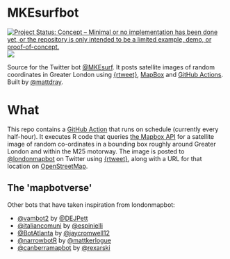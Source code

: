 
# MKEsurfbot

[![Project Status: Concept – Minimal or no implementation has been done
yet, or the repository is only intended to be a limited example, demo,
or
proof-of-concept.](https://www.repostatus.org/badges/latest/concept.svg)](https://www.repostatus.org/#concept)
[![](https://img.shields.io/badge/Twitter-@londonmapbot-white?style=flat&labelColor=blue&logo=Twitter&logoColor=white)](https://twitter.com/MKEsurf)

Source for the Twitter bot [@MKEsurf](https://www.twitter.com/MKEsurf). It posts satellite images of random coordinates in Greater London using [{rtweet}](https://docs.ropensci.org/rtweet/), [MapBox](https://www.mapbox.com/) and [GitHub Actions](https://docs.github.com/en/actions). Built by [@mattdray](https://twitter.com/mattdray).

# What

This repo contains a [GitHub Action](https://github.com/features/actions) that runs on schedule (currently every half-hour). It executes R code that queries [the Mapbox API](https://docs.mapbox.com/api/maps/#static-images) for a satellite image of random co-ordinates in a bounding box roughly around Greater London and within the M25 motorway. The image is posted to [@londonmapbot](https://www.twitter.com/londonmapbot) on Twitter using [{rtweet}](https://docs.ropensci.org/rtweet/), along with a URL for that location on [OpenStreetMap](https://www.openstreetmap.org/).

## The 'mapbotverse'

Other bots that have taken inspiration from londonmapbot:

* [@vambot2](https://twitter.com/vambot2) by [@DEJPett](https://twitter.com/DEJPett)
* [@italiancomuni](https://twitter.com/italiancomuni) by [@espinielli](https://twitter.com/DEJPett)
* [@BotAtlanta](https://twitter.com/BotAtlanta) by [@jaycromwell12](https://twitter.com/jaycromwell12)
* [@narrowbotR](https://twitter.com/narrowbotR) by [@mattkerlogue](https://twitter.com/mattkerlogue)
* [@canberramapbot](https://twitter.com/canberramapbot) by [@rexarski](https://twitter.com/rexarski)

